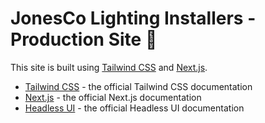 # JonesCo Lighting Installers - Production Site 💯 

This site is built using [Tailwind CSS](https://tailwindcss.com) and [Next.js](https://nextjs.org).

- [Tailwind CSS](https://tailwindcss.com/docs) - the official Tailwind CSS documentation
- [Next.js](https://nextjs.org/docs) - the official Next.js documentation
- [Headless UI](https://headlessui.dev) - the official Headless UI documentation
